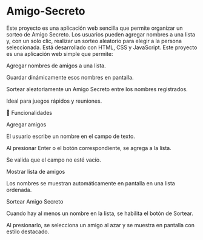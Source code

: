 # Amigo-Secreto
Este proyecto es una aplicación web sencilla que permite organizar un sorteo de Amigo Secreto. Los usuarios pueden agregar nombres a una lista y, con un solo clic, realizar un sorteo aleatorio para elegir a la persona seleccionada. Está desarrollado con HTML, CSS y JavaScript.
Este proyecto es una aplicación web simple que permite:

Agregar nombres de amigos a una lista.

Guardar dinámicamente esos nombres en pantalla.

Sortear aleatoriamente un Amigo Secreto entre los nombres registrados.

Ideal para juegos rápidos y reuniones.

🚀 Funcionalidades

Agregar amigos

El usuario escribe un nombre en el campo de texto.

Al presionar Enter o el botón correspondiente, se agrega a la lista.

Se valida que el campo no esté vacío.

Mostrar lista de amigos

Los nombres se muestran automáticamente en pantalla en una lista ordenada.

Sortear Amigo Secreto

Cuando hay al menos un nombre en la lista, se habilita el botón de Sortear.

Al presionarlo, se selecciona un amigo al azar y se muestra en pantalla con estilo destacado.
